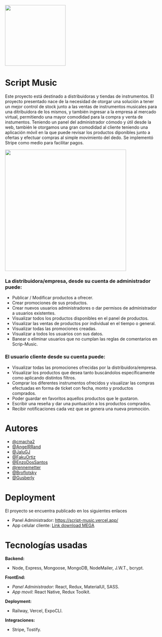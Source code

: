 <img src='https://res.cloudinary.com/dzonjuriq/image/upload/v1659489860/script_music_img/logo-invertid_o3wpfi.png' height=200>

<br>

# Script Music

<p>Este proyecto está destinado a distribuidoras y tiendas de instrumentos. El proyecto presentado nace de la necesidad de otorgar una solución a tener un mejor control de stock junto a las ventas de instrumentos musicales para una ditribuidora de los mismos, y también ingresar a la empresa al mercado virtual, permitiendo una mayor comodidad para la compra y venta de instumentos. Teniendo un panel del administrador cómodo y útil desde la web, también le otorgamos una gran comodidad al cliente teniendo una aplicación móvil en la que puede revisar los productos diponibles junto a ofertas y efectuar compras al simple movimiento del dedo. Se implementó Stripe como medio para facilitar pagos. </p>

<img src='https://res.cloudinary.com/dzonjuriq/image/upload/v1659502020/script_music_img/ScriptMusic_bpzk0i.png' height=400px>

<h3><b>La distribuidora/empresa, desde su cuenta de administrador puede:</b></h3> 
<ul>
<li>Publicar / Modificar productos a ofrecer.</li>
<li>Crear promociones de sus productos.</li>
<li>Crear nuevos usuarios administradores o dar permisos de administrador a usuarios existentes.</li>
<li>Visualizar todos los productos disponibles en el panel de productos.</li>
<li>Visualizar las ventas de productos por individual en el tiempo o general.</li>
<li>Visualizar todas las promociones creadas.</li>
<li>Visualizar a todos los usuarios con sus datos.</li>
<li>Banear o eliminar usuarios que no cumplan las reglas de comentarios en Scrip-Music.</li>
</ul>

<h3><b>El usuario cliente desde su cuenta puede:</b></h3>
<ul>
<li>Visualizar todas las promociones ofrecidas por la distribuidora/empresa.</li>
<li>Visualizar los productos que desea tanto buscándolos específicamente como aplicando distintos filtros.</li>
<li>Comprar los diferentes instrumentos ofrecidos y visualizar las compras efectuadas en forma de ticket con fecha, monto y productos comprados.</li>
<li>Poder guardar en favoritos aquellos productos que le gustaron.</li>
<li>Escribir una reseña y dar una puntuación a los productos comprados.</li>
<li>Recibir notificaciones cada vez que se genera una nueva promoción.</li>
</ul>

# Autores

- [@cmacha2](https://github.com/cmacha2)
- [@AngelRRand](https://github.com/AngelRRand)
- [@JaluGJ](https://github.com/JaluGJ)
- [@FakuOrtiz](https://github.com/FakuOrtiz)
- [@EnzoDosSantos](https://github.com/EnzoDosSantos)
- [@rennemetter](https://github.com/rennemetter)
- [@Broflotsky](https://github.com/Broflotsky)
- [@Gusberly](https://github.com/Gusberly)

# Deployment

El proyecto se encuentra publicado en los siguientes enlaces 
- Panel Administrador: <a href='https://script-music.vercel.app/'>https://script-music.vercel.app/</a>
- App celular cliente: <a href='https://mega.nz/file/55A1kLpB#qRea9x096wFu1YwWxxHtmXYUK0-0ZwYgGgCTxb3fYwg'> Link download MEGA</a>

# Tecnologías usadas

__Backend:__ 

- Node, Express, Mongoose, MongoDB, NodeMailer, J.W.T.,  bcrypt.

__FrontEnd:__ 

- *Panel Administrador:* React, Redux, MaterialUI, SASS.
- *App movil*: React Native, Redux Toolkit.

__Deployment:__

- Railway, Vercel, ExpoCLI.

__Integraciones:__

- Stripe, Tostify.
